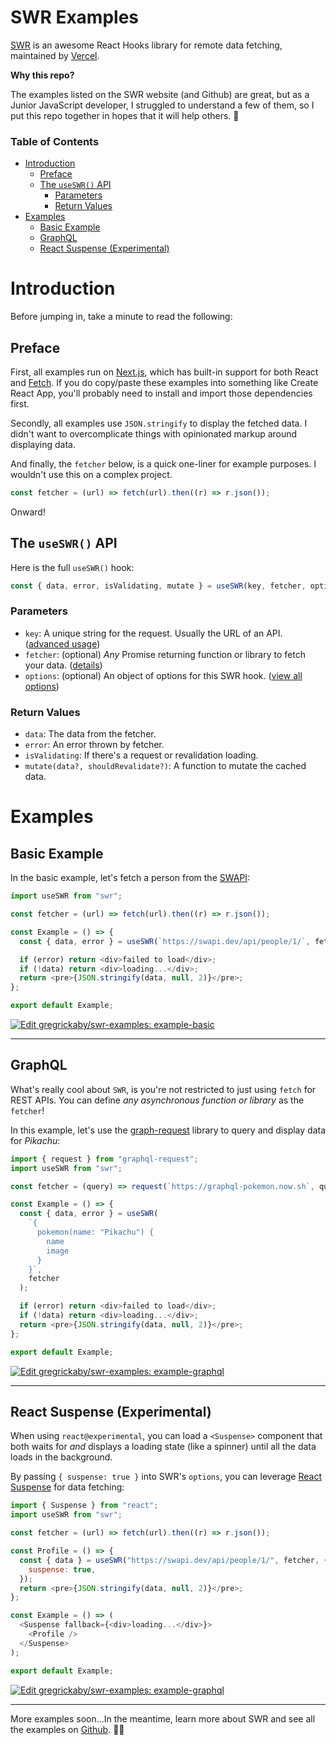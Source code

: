 # SWR Examples

[SWR](https://swr.now.sh/) is an awesome React Hooks library for remote data fetching, maintained by [Vercel](https://vercel.com).

**Why this repo?**

The examples listed on the SWR website (and Github) are great, but as a Junior JavaScript developer, I struggled to understand a few of them, so I put this repo together in hopes that it will help others. 🍻

### Table of Contents

- [Introduction](#introduction)
  - [Preface](#preface)
  - [The `useSWR()` API](#the-useswr-api)
    - [Parameters](#parameters)
    - [Return Values](#return-values)
- [Examples](#examples)
  - [Basic Example](#basic-example)
  - [GraphQL](#graphql)
  - [React Suspense (Experimental)](#react-suspense-experimental)

# Introduction

Before jumping in, take a minute to read the following:

## Preface

First, all examples run on [Next.js](https://nextjs.org/), which has built-in support for both React and [Fetch](https://nextjs.org/blog/next-9-4#improved-built-in-fetch-support). If you do copy/paste these examples into something like Create React App, you'll probably need to install and import those dependencies first.

Secondly, all examples use `JSON.stringify` to display the fetched data. I didn't want to overcomplicate things with opinionated markup around displaying data.

And finally, the `fetcher` below, is a quick one-liner for example purposes. I wouldn't use this on a complex project.

```js
const fetcher = (url) => fetch(url).then((r) => r.json());
```

Onward!

## The `useSWR()` API

Here is the full `useSWR()` hook:

```js
const { data, error, isValidating, mutate } = useSWR(key, fetcher, options);
```

### Parameters

- `key`: A unique string for the request. Usually the URL of an API. ([advanced usage](https://github.com/vercel/swr#conditional-fetching))
- `fetcher`: (optional) _Any_ Promise returning function or library to fetch your data. ([details](https://github.com/vercel/swr#data-fetching))
- `options`: (optional) An object of options for this SWR hook. ([view all options](https://github.com/vercel/swr#options))

### Return Values

- `data`: The data from the fetcher.
- `error`: An error thrown by fetcher.
- `isValidating`: If there's a request or revalidation loading.
- `mutate(data?, shouldRevalidate?)`: A function to mutate the cached data.

# Examples

## Basic Example

In the basic example, let's fetch a person from the [SWAPI](https://swapi.dev/):

```js
import useSWR from "swr";

const fetcher = (url) => fetch(url).then((r) => r.json());

const Example = () => {
  const { data, error } = useSWR(`https://swapi.dev/api/people/1/`, fetcher);

  if (error) return <div>failed to load</div>;
  if (!data) return <div>loading...</div>;
  return <pre>{JSON.stringify(data, null, 2)}</pre>;
};

export default Example;
```

[![Edit gregrickaby/swr-examples: example-basic](https://codesandbox.io/static/img/play-codesandbox.svg)](https://codesandbox.io/s/github/gregrickaby/swr-examples/tree/master/example-basic?fontsize=14&hidenavigation=1&theme=dark)

---

## GraphQL

What's really cool about `SWR`, is you're not restricted to just using `fetch` for REST APIs. You can define _any asynchronous function or library_ as the `fetcher`!

In this example, let's use the [graph-request](https://www.npmjs.com/package/graphql-request) library to query and display data for _Pikachu_:

```js
import { request } from "graphql-request";
import useSWR from "swr";

const fetcher = (query) => request(`https://graphql-pokemon.now.sh`, query);

const Example = () => {
  const { data, error } = useSWR(
    `{
      pokemon(name: "Pikachu") {
        name
        image
      }
    }`,
    fetcher
  );

  if (error) return <div>failed to load</div>;
  if (!data) return <div>loading...</div>;
  return <pre>{JSON.stringify(data, null, 2)}</pre>;
};

export default Example;
```

[![Edit gregrickaby/swr-examples: example-graphql](https://codesandbox.io/static/img/play-codesandbox.svg)](https://codesandbox.io/s/github/gregrickaby/swr-examples/tree/master/example-graphql?fontsize=14&hidenavigation=1&theme=dark)

---

## React Suspense (Experimental)

When using `react@experimental`, you can load a `<Suspense>` component that both waits for _and_ displays a loading state (like a spinner) until all the data loads in the background.

By passing `{ suspense: true }` into SWR's `options`, you can leverage [React Suspense](https://reactjs.org/docs/concurrent-mode-suspense.html) for data fetching:

```js
import { Suspense } from "react";
import useSWR from "swr";

const fetcher = (url) => fetch(url).then((r) => r.json());

const Profile = () => {
  const { data } = useSWR("https://swapi.dev/api/people/1/", fetcher, {
    suspense: true,
  });
  return <pre>{JSON.stringify(data, null, 2)}</pre>;
};

const Example = () => (
  <Suspense fallback={<div>loading...</div>}>
    <Profile />
  </Suspense>
);

export default Example;
```

[![Edit gregrickaby/swr-examples: example-graphql](https://codesandbox.io/static/img/play-codesandbox.svg)](https://codesandbox.io/s/github/gregrickaby/swr-examples/tree/master/example-react-suspense?fontsize=14&hidenavigation=1&theme=dark)

---

More examples soon...In the meantime, learn more about SWR and see all the examples on [Github](https://github.com/vercel/swr). 👋🏻
